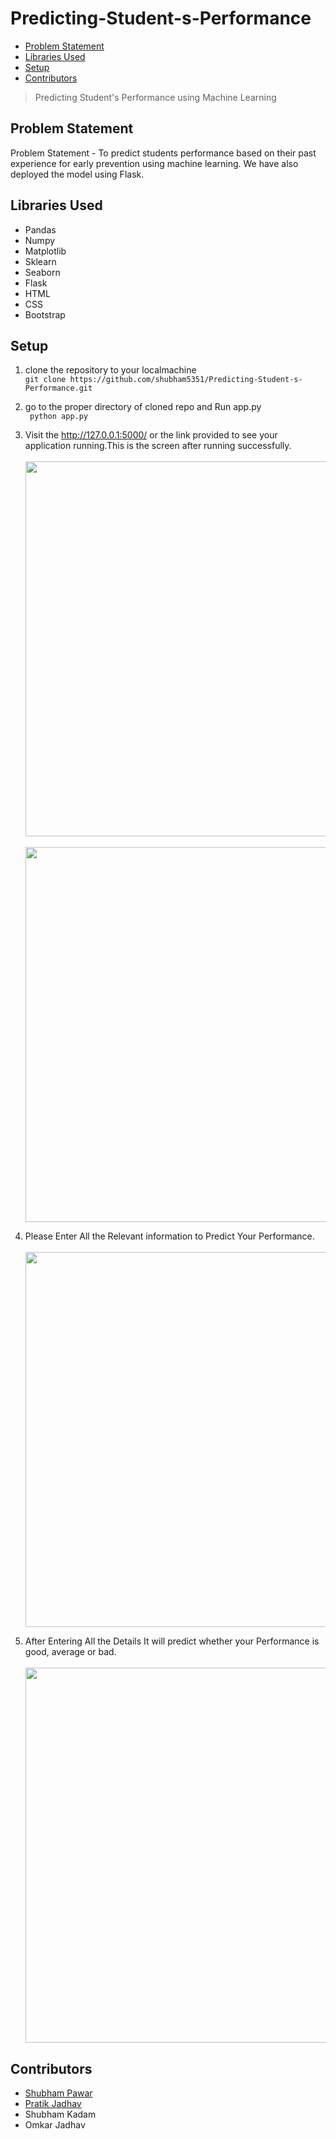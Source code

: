 # Predicting-Student-s-Performance

- [Problem Statement](#problem-statement)
- [Libraries Used](#libraries-used)
- [Setup](#setup)
- [Contributors](#contributors)


> Predicting Student's Performance using Machine Learning

## Problem Statement

Problem Statement - 
To predict students performance based on their past experience for early prevention using machine learning. We have also deployed the model using Flask.

## Libraries Used

- Pandas
- Numpy
- Matplotlib
- Sklearn
- Seaborn 
- Flask
- HTML
- CSS
- Bootstrap

## Setup

1) clone the repository to your localmachine<br>
``` git clone https://github.com/shubham5351/Predicting-Student-s-Performance.git ```

2) go to the proper directory of cloned repo and Run app.py<br>
``` python app.py```

3) Visit the http://127.0.0.1:5000/ or the link provided to see your application running.This is the screen after running successfully.<br><br>
<img src="https://github.com/shubham5351/Predicting-Student-s-Performance-/blob/main/Screenshots/1.JPG" width=1000 height=600></img><br><br>
<img src="https://github.com/shubham5351/Predicting-Student-s-Performance-/blob/main/Screenshots/2.JPG" width=1000 height=600></img>


4) Please Enter All the Relevant information to Predict Your Performance.<br><br>
<img src="https://github.com/shubham5351/Predicting-Student-s-Performance-/blob/main/Screenshots/3.JPG" width=1000 height=600></img>

5) After Entering All the Details It will predict whether your Performance is good, average or bad.<br><br>
<img src="https://github.com/shubham5351/Predicting-Student-s-Performance-/blob/main/Screenshots/4.JPG" width=1000 height=600></img>

## Contributors

- [Shubham Pawar](https://github.com/shubham5351)
- [Pratik Jadhav](https://github.com/Pratikj0203)
- Shubham Kadam
- Omkar Jadhav
